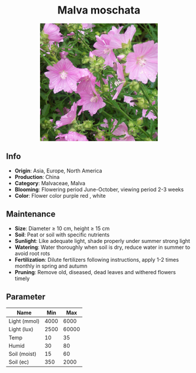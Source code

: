 <h1 align='center'>Malva moschata</h1>
<p align="center">
    <img 
        align='center'
        width='320'
        src="../images/malva moschata.png" 
        alt='Malva moschata' />
</p>

## Info

 - **Origin**: Asia, Europe, North America
 - **Production**: China
 - **Category**: Malvaceae, Malva
 - **Blooming**: Flowering period June-October, viewing period 2-3 weeks
 - **Color**: Flower color purple red , white

## Maintenance

 - **Size**: Diameter ≥ 10 cm, height ≥ 15 cm
 - **Soil**: Peat or soil with specific nutrients
 - **Sunlight**: Like adequate light, shade properly under summer strong light
 - **Watering**: Water thoroughly when soil is dry, reduce water in summer to avoid root rots
 - **Fertilization**: Dilute fertilizers following instructions, apply 1-2 times monthly in spring and autumn
 - **Pruning**: Remove old, diseased, dead leaves and withered flowers timely

## Parameter

| Name         | Min  | Max   |
|--------------|------|-------|
| Light (mmol) | 4000 | 6000  |
| Light (lux)  | 2500 | 60000 |
| Temp         | 10    | 35    |
| Humid        | 30   | 80    |
| Soil (moist) | 15   | 60    |
| Soil (ec)    | 350  | 2000  |